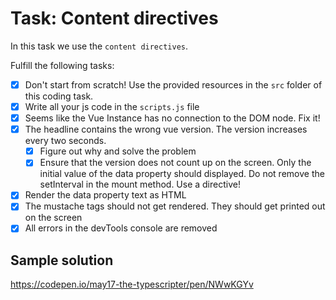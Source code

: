 # Task: Content directives

In this task we use the `content directives`.

Fulfill the following tasks:

- [x] Don't start from scratch! Use the provided resources in the `src` folder of this coding task.
- [x] Write all your js code in the `scripts.js` file
- [x] Seems like the Vue Instance has no connection to the DOM node. Fix it!
- [x] The headline contains the wrong vue version. The version increases every two seconds.
  - [x] Figure out why and solve the problem
  - [x] Ensure that the version does not count up on the screen. Only the initial value of the data property should displayed. Do not remove the setInterval in the mount method. Use a directive!
- [x] Render the data property text as HTML
- [x] The mustache tags should not get rendered. They should get printed out on the screen
- [x] All errors in the devTools console are removed

## Sample solution

https://codepen.io/may17-the-typescripter/pen/NWwKGYv